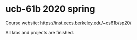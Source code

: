 # ucb-61b 2020 spring

Course website: https://inst.eecs.berkeley.edu/~cs61b/sp20/

All labs and projects are finished.
